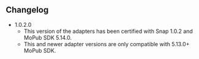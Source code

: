 ## Changelog
  * 1.0.2.0
    * This version of the adapters has been certified with Snap 1.0.2 and MoPub SDK 5.14.0.
    * This and newer adapter versions are only compatible with 5.13.0+ MoPub SDK.